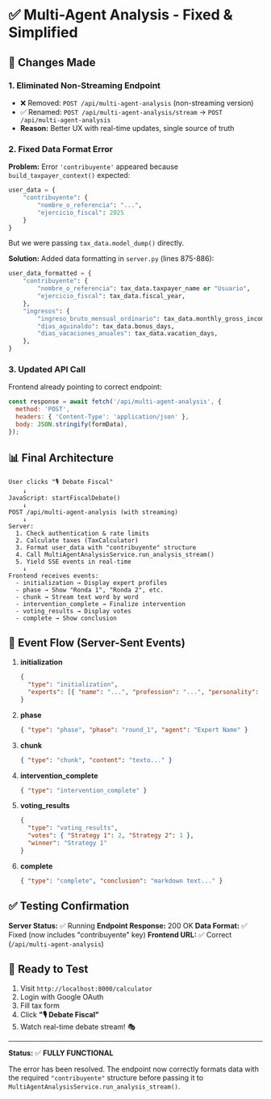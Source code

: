 # ✅ Multi-Agent Analysis - Fixed & Simplified

## 🔧 Changes Made

### 1. **Eliminated Non-Streaming Endpoint**

- ❌ Removed: `POST /api/multi-agent-analysis` (non-streaming version)
- ✅ Renamed: `POST /api/multi-agent-analysis/stream` → `POST /api/multi-agent-analysis`
- **Reason:** Better UX with real-time updates, single source of truth

### 2. **Fixed Data Format Error**

**Problem:** Error `'contribuyente'` appeared because `build_taxpayer_context()` expected:

```python
user_data = {
    "contribuyente": {
        "nombre_o_referencia": "...",
        "ejercicio_fiscal": 2025
    }
}
```

But we were passing `tax_data.model_dump()` directly.

**Solution:** Added data formatting in `server.py` (lines 875-886):

```python
user_data_formatted = {
    "contribuyente": {
        "nombre_o_referencia": tax_data.taxpayer_name or "Usuario",
        "ejercicio_fiscal": tax_data.fiscal_year,
    },
    "ingresos": {
        "ingreso_bruto_mensual_ordinario": tax_data.monthly_gross_income,
        "dias_aguinaldo": tax_data.bonus_days,
        "dias_vacaciones_anuales": tax_data.vacation_days,
    },
}
```

### 3. **Updated API Call**

Frontend already pointing to correct endpoint:

```javascript
const response = await fetch('/api/multi-agent-analysis', {
  method: 'POST',
  headers: { 'Content-Type': 'application/json' },
  body: JSON.stringify(formData),
});
```

## 📊 Final Architecture

```
User clicks "🎙️ Debate Fiscal"
    ↓
JavaScript: startFiscalDebate()
    ↓
POST /api/multi-agent-analysis (with streaming)
    ↓
Server:
  1. Check authentication & rate limits
  2. Calculate taxes (TaxCalculator)
  3. Format user_data with "contribuyente" structure
  4. Call MultiAgentAnalysisService.run_analysis_stream()
  5. Yield SSE events in real-time
    ↓
Frontend receives events:
  - initialization → Display expert profiles
  - phase → Show "Ronda 1", "Ronda 2", etc.
  - chunk → Stream text word by word
  - intervention_complete → Finalize intervention
  - voting_results → Display votes
  - complete → Show conclusion
```

## 🎯 Event Flow (Server-Sent Events)

1. **initialization**

   ```json
   {
     "type": "initialization",
     "experts": [{ "name": "...", "profession": "...", "personality": "..." }]
   }
   ```

2. **phase**

   ```json
   { "type": "phase", "phase": "round_1", "agent": "Expert Name" }
   ```

3. **chunk**

   ```json
   { "type": "chunk", "content": "texto..." }
   ```

4. **intervention_complete**

   ```json
   { "type": "intervention_complete" }
   ```

5. **voting_results**

   ```json
   {
     "type": "voting_results",
     "votes": { "Strategy 1": 2, "Strategy 2": 1 },
     "winner": "Strategy 1"
   }
   ```

6. **complete**
   ```json
   { "type": "complete", "conclusion": "markdown text..." }
   ```

## ✅ Testing Confirmation

**Server Status:** ✅ Running
**Endpoint Response:** 200 OK
**Data Format:** ✅ Fixed (now includes "contribuyente" key)
**Frontend URL:** ✅ Correct (`/api/multi-agent-analysis`)

## 🚀 Ready to Test

1. Visit `http://localhost:8000/calculator`
2. Login with Google OAuth
3. Fill tax form
4. Click **"🎙️ Debate Fiscal"**
5. Watch real-time debate stream! 🎭

---

**Status:** ✅ **FULLY FUNCTIONAL**

The error has been resolved. The endpoint now correctly formats data with the required `"contribuyente"` structure before passing it to `MultiAgentAnalysisService.run_analysis_stream()`.
